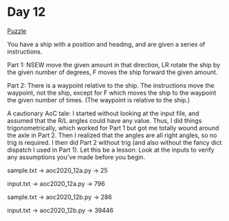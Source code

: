 # Day 12

[Puzzle](https://adventofcode.com/2020/day/12)

You have a ship with a position and heading, and are given a series of
instructions.

Part 1: NSEW move the given amount in that direction, LR rotate the ship by
the given number of degrees, F moves the ship forward the given amount.

Part 2: There is a waypoint relative to the ship. The instructions move the
waypoint, not the ship, except for F which moves the ship to the waypoint the
given number of times. (The waypoint is relative to the ship.)

A cautionary AoC tale: I started without looking at the input file, and assumed
that the R/L angles could have any value. Thus, I did things trigonometrically,
which worked for Part 1 but got me totally wound around the axle in Part 2.
Then I realized that the angles are all right angles, so no trig is required.
I then did Part 2 without trig (and also without the fancy dict dispatch I used
in Part 1). Let this be a lesson: Look at the inputs to verify any assumptions
you've made before you begin.

sample.txt -> aoc2020\_12a.py -> 25

input.txt -> aoc2020\_12a.py -> 796

sample.txt -> aoc2020\_12b.py -> 286

input.txt -> aoc2020\_12b.py -> 39446

